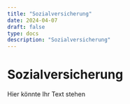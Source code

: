```yaml
---
title: "Sozialversicherung"
date: 2024-04-07
draft: false
type: docs
description: "Sozialversicherung"
---
```


# Sozialversicherung

Hier könnte Ihr Text stehen